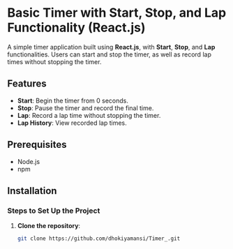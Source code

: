 # Basic Timer with Start, Stop, and Lap Functionality (React.js)

A simple timer application built using **React.js**, with **Start**, **Stop**, and **Lap** functionalities. Users can start and stop the timer, as well as record lap times without stopping the timer.

## Features

- **Start**: Begin the timer from 0 seconds.
- **Stop**: Pause the timer and record the final time.
- **Lap**: Record a lap time without stopping the timer.
- **Lap History**: View recorded lap times.

## Prerequisites

- Node.js 
- npm

## Installation

### Steps to Set Up the Project

1. **Clone the repository**:
   ```bash
   git clone https://github.com/dhokiyamansi/Timer_.git

